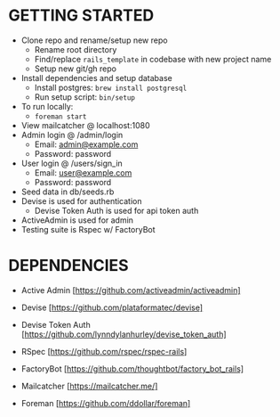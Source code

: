 GETTING STARTED
===

* Clone repo and rename/setup new repo
  * Rename root directory
  * Find/replace `rails_template` in codebase with new project name
  * Setup new git/gh repo
* Install dependencies and setup database
  * Install postgres: `brew install postgresql`
  * Run setup script: `bin/setup`
* To run locally:
  * `foreman start`
* View mailcatcher @ localhost:1080
* Admin login @ /admin/login
  * Email: admin@example.com
  * Password: password
* User login @ /users/sign_in
  * Email: user@example.com
  * Password: password
* Seed data in db/seeds.rb
* Devise is used for authentication
  * Devise Token Auth is used for api token auth
* ActiveAdmin is used for admin
* Testing suite is Rspec w/ FactoryBot

DEPENDENCIES
===

* Active Admin [https://github.com/activeadmin/activeadmin]
* Devise [https://github.com/plataformatec/devise]
* Devise Token Auth [https://github.com/lynndylanhurley/devise_token_auth]
* RSpec [https://github.com/rspec/rspec-rails]
* FactoryBot [https://github.com/thoughtbot/factory_bot_rails]

* Mailcatcher [https://mailcatcher.me/]
* Foreman [https://github.com/ddollar/foreman]

